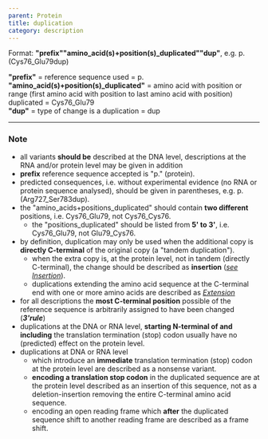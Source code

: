 ```yaml
---
parent: Protein
title: duplication
category: description
---
```


Format:  **"prefix""amino\_acid(s)+position(s)\_duplicated""dup"**,  e.g. p.(Cys76\_Glu79dup)

**"prefix"**  =  reference sequence used  =  p.<br>
**"amino_acid(s)+position(s)\_duplicated"**  =  amino acid with position or range (first amino acid with position to last amino acid with position) duplicated  =  Cys76\_Glu79<br>
**"dup"**  =  type of change is a duplication =  dup

---

### Note

*	all variants **should be** described at the DNA level, descriptions at the RNA and/or protein level may be given in addition
*	**prefix** reference sequence accepted is "p." (protein).
*	predicted consequences, i.e. without experimental evidence (no RNA or protein sequence analysed), should be given in parentheses, e.g. p.(Arg727\_Ser783dup).
*	the "amino\_acids+positions\_duplicated" should contain **two different** positions, i.e. Cys76\_Glu79, not Cys76\_Cys76.
	*	the "positions\_duplicated" should be listed from **5' to 3'**, i.e. Cys76\_Glu79, not Glu79\_Cys76.
*	by definition, duplication may only be used when the additional copy is **directly C-terminal** of the original copy (a "tandem duplication").
	*	when the extra copy is, at the protein level, not in tandem (directly C-terminal), the change should be described as **insertion** ([_see Insertion_](/recommendations/protein/variant/insertion/)).
	*	duplications extending the amino acid sequence at the C-terminal end with one or more amino acids are described as [_Extension_](/recommendations/protein/variant/extension)
*	for all descriptions the **most C-terminal position** possible of the reference sequence is arbitrarily assigned to have been changed (_**3'rule**_)
*	duplications at the DNA or RNA level, **starting N-terminal of and including** the translation termination (stop) codon usually have no (predicted) effect on the protein level.
*	duplications at DNA or RNA level
	*	which introduce an **immediate** translation termination (stop) codon at the protein level are described as a nonsense variant.
	*	**encoding a translation stop codon** in the duplicated sequence are at the protein level described as an insertion of this sequence, not as a deletion-insertion removing the entire C-terminal amino acid sequence.
	*	encoding an open reading frame which **after** the duplicated sequence shift to another reading frame are described as a frame shift.
